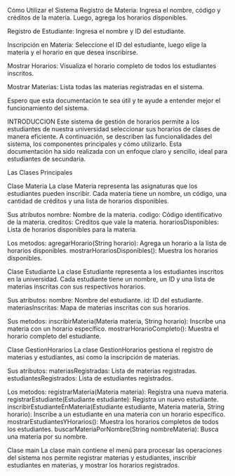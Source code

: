 Cómo Utilizar el Sistema
Registro de Materia: Ingresa el nombre, código y créditos de la materia. Luego, agrega los horarios disponibles.

Registro de Estudiante: Ingresa el nombre y ID del estudiante.

Inscripción en Materia: Seleccione el ID del estudiante, luego elige la materia y el horario en que desea inscribirse.

Mostrar Horarios: Visualiza el horario completo de todos los estudiantes inscritos.

Mostrar Materias: Lista todas las materias registradas en el sistema.

Espero que esta documentación te sea útil y te ayude a entender mejor el funcionamiento del sistema.

INTRODUCCION
Este sistema de gestión de horarios permite a los estudiantes de nuestra universidad seleccionar sus horarios de clases de manera eficiente. A continuación, se describen las funcionalidades del sistema, los componentes principales y cómo utilizarlo. Esta documentación ha sido realizada con un enfoque claro y sencillo, ideal para estudiantes de secundaria.

Las Clases Principales

Clase Materia
La clase Materia representa las asignaturas que los estudiantes pueden inscribir. Cada materia tiene un nombre, un código, una cantidad de créditos y una lista de horarios disponibles.

Sus atributos
nombre: Nombre de la materia.
codigo: Código identificativo de la materia.
creditos: Créditos que vale la materia.
horariosDisponibles: Lista de horarios disponibles para la materia.

Los metodos:
agregarHorario(String horario): Agrega un horario a la lista de horarios disponibles.
mostrarHorariosDisponibles(): Muestra los horarios disponibles.

Clase Estudiante
La clase Estudiante representa a los estudiantes inscritos en la universidad. Cada estudiante tiene un nombre, un ID y una lista de materias inscritas con sus respectivos horarios.

Sus atributos:
nombre: Nombre del estudiante.
id: ID del estudiante.
materiasInscritas: Mapa de materias inscritas con sus horarios.

Sus metodos:
inscribirMateria(Materia materia, String horario): Inscribe una materia con un horario específico.
mostrarHorarioCompleto(): Muestra el horario completo del estudiante.

Clase GestionHorarios
La clase GestionHorarios gestiona el registro de materias y estudiantes, así como la inscripción de materias.

Sus atributos:
materiasRegistradas: Lista de materias registradas.
estudiantesRegistrados: Lista de estudiantes registrados.

Los metodos:
registrarMateria(Materia materia): Registra una nueva materia.
registrarEstudiante(Estudiante estudiante): Registra un nuevo estudiante.
inscribirEstudianteEnMateria(Estudiante estudiante, Materia materia, String horario): Inscribe a un estudiante en una materia con un horario específico.
mostrarEstudiantesYHorarios(): Muestra los horarios completos de todos los estudiantes.
buscarMateriaPorNombre(String nombreMateria): Busca una materia por su nombre.

Clase main
La clase main contiene el menú para procesar las operaciones del sistema nos permite registrar materias y estudiantes, inscribir estudiantes en materias, y mostrar los horarios registrados.